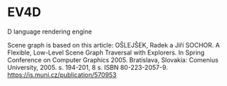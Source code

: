EV4D
====

D language rendering engine

Scene graph is based on this article: OŠLEJŠEK, Radek a Jiří SOCHOR. A Flexible, Low-Level Scene Graph Traversal with Explorers. In Spring Conference on Computer Graphics 2005. Bratislava, Slovakia: Comenius University, 2005. s. 194-201, 8 s. ISBN 80-223-2057-9.
 https://is.muni.cz/publication/570953
